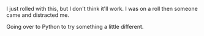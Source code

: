 I just rolled with this, but I don't think it'll work. I was on a roll then someone came and distracted me.

Going over to Python to try something a little different.
